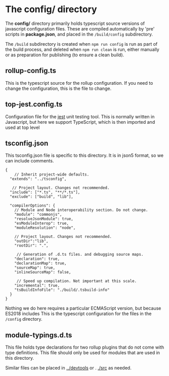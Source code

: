 # The config/ directory

The **config/** directory primarily holds typescript source versions of javascript configuration files.
These are compiled automatically by 'pre' scripts in **package.json**, and placed in the `/build/config` subdirectory.

The `/build` subdirectory is created when ``npm run config`` is run as part of the build process,
and deleted when ``npm run clean`` is run, either manually or as preparation for publishing
(to ensure a clean build).

## rollup-config.ts

This is the typescript source for the rollup configuration. If you need to change the configuration,
this is the file to change.

## top-jest.config.ts

Configuration file for the [jest](https://www.youtube.com/watch?v=F3YMlzK8d0o) unit testing tool.
This is normally written in Javascript, but here we support TypeScript, which is then imported and used at top level

## tsconfig.json

This tsconfig.json file is specific to this directory. It is in json5 format, so we can include comments.

```json5
{
    // Inherit project-wide defaults.
  "extends": "../tsconfig",

   // Project layout. Changes not recommended.
  "include": ["*.ts", "**/*.ts"],
  "exclude": ["build", "lib"],

  "compilerOptions": {
    // Module and Node interoperability section. Do not change.
    "module": "commonjs",
    "resolveJsonModule": true,
    "esModuleInterop": true,
    "moduleResolution": "node",

    // Project layout. Changes not recommended.
    "outDir":"lib",
    "rootDir": ".",

     // Generation of .d.ts files. and debugging source maps.
    "declaration": true,
    "declarationMap": true,
    "sourceMap": true,
    "inlineSourceMap": false,

     // Speed up compilation. Not important at this scale.
    "incremental": true,
    "tsBuildInfoFile": "./build/.tsbuild-info"
  }
}
```

Nothing we do here requires a particular ECMAScript version, but because ES2018 includes
This is the typescript configuration for the files in the `/config` directory.

## module-typings.d.ts

This file holds type declarations for two rollup plugins that do not come with type definitions.
This file should only be used for modules that are used in this directory.

Similar files can be placed in [../devtools](../devtools/README.md) or . [./src](../src/README.md) as needed.
